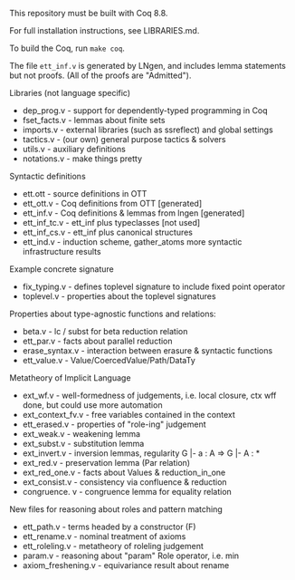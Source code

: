 This repository must be built with Coq 8.8.

For full installation instructions, see LIBRARIES.md.

To build the Coq, run `make coq`.

The file `ett_inf.v` is generated by LNgen, and includes lemma statements but
not proofs. (All of the proofs are "Admitted"). 

Libraries (not language specific)
* dep_prog.v     - support for dependently-typed programming in Coq
* fset_facts.v   - lemmas about finite sets
* imports.v      - external libraries (such as ssreflect) and global settings
* tactics.v      - (our own) general purpose tactics & solvers
* utils.v        - auxiliary definitions
* notations.v    - make things pretty

Syntactic definitions
* ett.ott        - source definitions in OTT
* ett_ott.v      - Coq definitions from OTT  [generated]
* ett_inf.v      - Coq definitions & lemmas from lngen [generated]
* ett_inf_tc.v   - ett_inf plus typeclasses [not used]
* ett_inf_cs.v   - ett_inf plus canonical structures
* ett_ind.v      - induction scheme, gather_atoms
                   more syntactic infrastructure results
				   
Example concrete signature

* fix_typing.v   - defines toplevel signature to include fixed point operator
* toplevel.v     - properties about the toplevel signatures

Properties about type-agnostic functions and relations:

* beta.v         - lc / subst for beta reduction relation
* ett_par.v      - facts about parallel reduction
* erase_syntax.v - interaction between erasure & syntactic functions
* ett_value.v    - Value/CoercedValue/Path/DataTy


Metatheory of Implicit Language
* ext_wf.v       - well-formedness of judgements, i.e. local closure, ctx wff
                   done, but could use more automation
* ext_context_fv.v - free variables contained in the context
* ett_erased.v   - properties of "role-ing" judgement
* ext_weak.v     - weakening lemma
* ext_subst.v    - substitution lemma
* ext_invert.v   - inversion lemmas, regularity   G |- a : A => G |- A : *
* ext_red.v      - preservation lemma (Par relation)
* ext_red_one.v  - facts about Values & reduction_in_one
* ext_consist.v  - consistency via confluence & reduction
* congruence. v  - congruence lemma for equality relation

New files for reasoning about roles and pattern matching

* ett_path.v     - terms headed by a constructor (F)
* ett_rename.v   - nominal treatment of axioms
* ett_roleling.v - metatheory of roleling judgement
* param.v        - reasoning about "param" Role operator, i.e. min
* axiom_freshening.v - equivariance result about rename 
